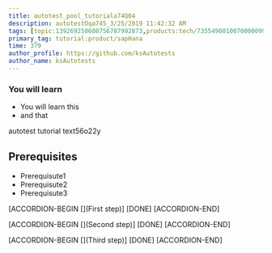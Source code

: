 ```yaml
---
title: autotest_pool_tutoriala74Q04
description: autotestOqa745_3/25/2019 11:42:32 AM
tags: [topic:139269250608756787992873,products:tech/73554900100700000996,tutorial:experience/advanced]
primary_tag: tutorial:product/sapHana
time: 379
author_profile: https://github.com/ksAutotests
author_name: ksAutotests
---
```

### You will learn
- You will learn this
- and that

autotest tutorial text56o22y

## Prerequisites
- Prerequisute1
- Prerequisute2
- Prerequisute3

[ACCORDION-BEGIN [](First step)]
[DONE]
[ACCORDION-END]

[ACCORDION-BEGIN [](Second step)]
[DONE]
[ACCORDION-END]

[ACCORDION-BEGIN [](Third step)]
[DONE]
[ACCORDION-END]

